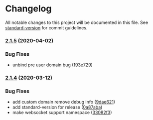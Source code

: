 # Changelog

All notable changes to this project will be documented in this file. See [standard-version](https://github.com/conventional-changelog/standard-version) for commit guidelines.

### [2.1.5](https://github.com/serverless-components/tencent-apigateway/compare/v2.1.4...v2.1.5) (2020-04-02)


### Bug Fixes

* unbind pre user domain bug ([193e729](https://github.com/serverless-components/tencent-apigateway/commit/193e7298cc3f84c18a39f9a67f31bee84bb9422c))

### [2.1.4](https://github.com/serverless-components/tencent-apigateway/compare/v2.1.1...v2.1.4) (2020-03-12)


### Bug Fixes

* add custom domain remove debug info ([9dae621](https://github.com/serverless-components/tencent-apigateway/commit/9dae621e1d86022455532a7c43baa8e6922dcb65))
* add standard-version for release ([0a87aba](https://github.com/serverless-components/tencent-apigateway/commit/0a87aba1b7bdd58056dc44b0dc34c24e11f37a35))
* make websocket support namespace ([33082f3](https://github.com/serverless-components/tencent-apigateway/commit/33082f3b3ee27817fe74301ba2566d1a5a2009f9))
